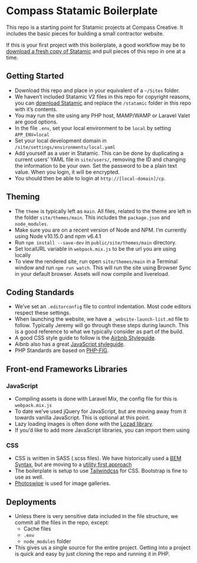 # Compass Statamic Boilerplate

This repo is a starting point for Statamic projects at Compass Creative. It includes the basic pieces for building a small contractor website.

If this is your first project with this boilerplate, a good workflow may be to [download a fresh copy of Statamic](https://statamic.com/try) and pull pieces of this repo in one at a time.

## Getting Started
- Download this repo and place in your equivalent of a `~/Sites` folder.
- We haven’t included Statamic V2 files in this repo for copyright reasons, you can [download Statamic](https://statamic.com/try) and replace the `/statamic` folder in this repo with it’s contents.
- You may run the site using any PHP host, MAMP/WAMP or Laravel Valet are good options.
- In the file `.env`, set your local environment to be `local` by setting `APP_ENV=local`
- Set your local development domain in `/site/settings/environments/local.yaml`
- Add yourself as a user in Statamic. This can be done by duplicating a current users’ YAML file in `site/users/`, removing the ID and changing the information to be your own. Set the password to be a plain text value. When you login, it will be encrypted.
- You should then be able to login at `http://[local-domain]/cp`.

## Theming
- The `theme` is typically left as `main`. All files, related to the theme are left in the folder `site/themes/main`. This includes the `package.json` and `node_modules`.
- Make sure you are on a recent version of Node and NPM. I’m currently using Node v10.15.0 and npm v6.4.1
- Run `npm install --save-dev` in `public/site/themes/main` directory.
- Set localURL variable in `webpack.mix.js` to be the url you are using locally
- To view the rendered site, run open `site/themes/main` in a Terminal window and run `npm run watch`. This will run the site using Browser Sync in your default browser. Assets will now compile and livereload.

## Coding Standards
- We’ve set an `.editorconfig` file to control indentation. Most code editors respect these settings.
- When launching the website, we have a `_website-launch-list.md` file to follow. Typically Jeremy will go through these steps during launch. This is a good reference to what we typically consider as part of the build.
- A good CSS style guide to follow is the [Airbnb Styleguide](https://github.com/airbnb/css).
- Aibnb also has a great [JavaScript styleguide](https://github.com/airbnb/javascript).
- PHP Standards are based on [PHP-FIG](https://www.php-fig.org/).

## Front-end Frameworks Libraries

### JavaScript
- Compiling assets is done with Laravel Mix, the config file for this is `webpack.mix.js`
- To date we’ve used jQuery for JavaScript, but are moving away from it towards vanilla JavaScript. This is optional at this point.
- Lazy loading images is often done with the [Lozad library](https://apoorv.pro/lozad.js/).
- If you’d like to add more JavaScript libraries, you can import them using

### CSS
- CSS is written in SASS (.scss files). We have historically used a [BEM Syntax](http://getbem.com/introduction/), but are moving to a [utility first approach](https://frontstuff.io/in-defense-of-utility-first-css)
- The boilerplate is setup to use [Tailwindcss](https://tailwindcss.com/) for CSS. Bootstrap is fine to use as well.
- [Photoswipe](https://photoswipe.com/documentation/getting-started.html) is used for image galleries.

## Deployments

- Unless there is very sensitive data included in the file structure, we commit all the files in the repo, except:
  - Cache files
  - `.env`
  - `node_modules` folder
- This gives us a single source for the entire project. Getting into a project is quick and easy by just cloning the repo and running it in PHP.
